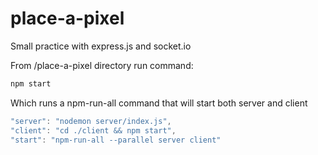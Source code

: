 # place-a-pixel
Small practice with express.js and socket.io

From /place-a-pixel directory run command:

```js
npm start
```

Which runs a npm-run-all command that will start both server and client

```js
"server": "nodemon server/index.js",
"client": "cd ./client && npm start",
"start": "npm-run-all --parallel server client"
```

